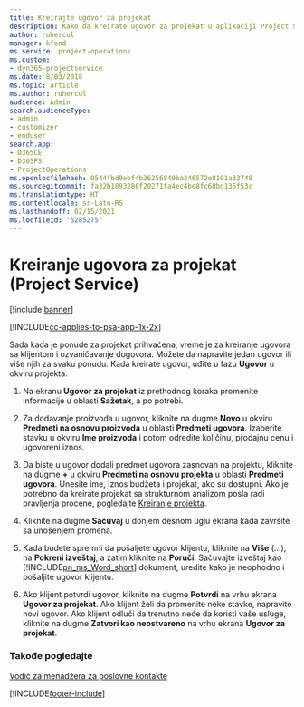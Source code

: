 ```yaml
---
title: Kreirajte ugovor za projekat
description: Kako da kreirate ugovor za projekat u aplikaciji Project Service
author: ruhercul
manager: kfend
ms.service: project-operations
ms.custom:
- dyn365-projectservice
ms.date: 8/03/2018
ms.topic: article
ms.author: ruhercul
audience: Admin
search.audienceType:
- admin
- customizer
- enduser
search.app:
- D365CE
- D365PS
- ProjectOperations
ms.openlocfilehash: 0544fbd9ebf4b36256849ba246572e8101a33748
ms.sourcegitcommit: fa32b1893286f20271fa4ec4be8fc68bd135f53c
ms.translationtype: HT
ms.contentlocale: sr-Latn-RS
ms.lasthandoff: 02/15/2021
ms.locfileid: "5285275"
---
```

# <a name="create-a-project-contract-project-service"></a>Kreiranje ugovora za projekat (Project Service)

[!include [banner](../includes/psa-now-project-operations.md)]

[!INCLUDE[cc-applies-to-psa-app-1x-2x](../includes/cc-applies-to-psa-app-1x-2x.md)]

Sada kada je ponude za projekat prihvaćena, vreme je za kreiranje ugovora sa klijentom i ozvaničavanje dogovora. Možete da napravite jedan ugovor ili više njih za svaku ponudu. Kada kreirate ugovor, uđite u fazu **Ugovor** u okviru projekta.  
  
1. Na ekranu **Ugovor za projekat** iz prethodnog koraka promenite informacije u oblasti **Sažetak**, a po potrebi.  
  
2. Za dodavanje proizvoda u ugovor, kliknite na dugme **Novo** u okviru **Predmeti na osnovu proizvoda** u oblasti **Predmeti ugovora**. Izaberite stavku u okviru **Ime proizvoda** i potom odredite količinu, prodajnu cenu i ugovoreni iznos.  
  
3. Da biste u ugovor dodali predmet ugovora zasnovan na projektu, kliknite na dugme **+** u okviru **Predmeti na osnovu projekta** u oblasti **Predmeti ugovora**. Unesite ime, iznos budžeta i projekat, ako su dostupni. Ako je potrebno da kreirate projekat sa strukturnom analizom posla radi pravljenja procene, pogledajte [Kreiranje projekta](../psa/create-project.md).  
  
4. Kliknite na dugme **Sačuvaj** u donjem desnom uglu ekrana kada završite sa unošenjem promena.  
  
5. Kada budete spremni da pošaljete ugovor klijentu, kliknite na **Više** (...), na **Pokreni izveštaj**, a zatim kliknite na **Poruči**. Sačuvajte izveštaj kao [!INCLUDE[pn_ms_Word_short](../includes/pn-ms-word-short.md)] dokument, uredite kako je neophodno i pošaljite ugovor klijentu.  
  
6. Ako klijent potvrdi ugovor, kliknite na dugme **Potvrdi** na vrhu ekrana **Ugovor za projekat**. Ako klijent želi da promenite neke stavke, napravite novi ugovor. Ako klijent odluči da trenutno neće da koristi vaše usluge, kliknite na dugme **Zatvori kao neostvareno** na vrhu ekrana **Ugovor za projekat**.  
  
### <a name="see-also"></a>Takođe pogledajte  
 [Vodič za menadžera za poslovne kontakte](../psa/account-manager-guide.md)


[!INCLUDE[footer-include](../includes/footer-banner.md)]